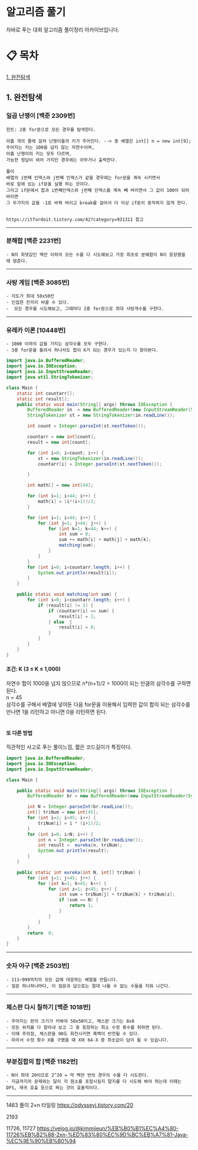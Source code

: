 # 알고리즘 풀기
자바로 푸는 대회 알고리즘 풀이정리 아카이브입니다.

# &#128203; 목차
[1. 완전탐색](#1-완전탐색)<br>


## 1. 완전탐색
### 일곱 난쟁이 [백준 2309번]
```
힌트: 2중 for문으로 모든 경우를 탐색한다.
    
아홉 개의 줄에 걸쳐 난쟁이들의 키가 주어진다. --> 총 배열은 int[] n = new int[9];
주어지는 키는 100을 넘지 않는 자연수이며, 
아홉 난쟁이의 키는 모두 다르며,
가능한 정답이 여러 가지인 경우에는 아무거나 출력한다.

풀이
배열의 i번째 인덱스와 j번째 인덱스가 같을 경우에는 for문을 계속 시키면서 
바로 밑에 있는 if문을 실행 하는 것이다.
그리고 if문에서 합과 i번째인덱스와 j번째 인덱스를 계속 빼 버리면서 그 값이 100이 되어버리면
그 두가지의 값을 -1로 바꿔 버리고 break를 걸어서 더 이상 if문이 동작하지 않게 한다.


https://itfordoit.tistory.com/42?category=931311 참고
```


-------------------
### 분해합 [백준 2231번]
    - N의 최댓값인 백만 이하의 모든 수를 다 시도해보고 가장 최초로 분해합이 N이 등장했을 때 멈춘다.
-------------------
### 사탕 게임 [백준 3085번]
    - 지도가 최대 50x50칸
    - 인접한 칸끼리 바꿀 수 있다.
    -  모든 경우를 시도해보고, 그때마다 2중 for문으로 최대 사탕개수를 구한다.
-------------------    
### 유레카 이론 [10448번]
    - 1000 이하의 값을 가지는 삼각수를 모두 구한다.
    - 3중 for문을 돌려서 하나라도 합이 K가 되는 경우가 있는지 다 찾아본다.
```java
import java.io.BufferedReader;
import java.io.IOException;
import java.io.InputStreamReader;
import java.util.StringTokenizer;

class Main {
    static int countarr[];
    static int result[];
    public static void main(String[] args) throws IOException {
        BufferedReader in  = new BufferedReader(new InputStreamReader(System.in));
        StringTokenizer st = new StringTokenizer(in.readLine());

        int count = Integer.parseInt(st.nextToken());

        countarr = new int[count];
        result = new int[count];

        for (int i=0; i<count; i++) {
            st = new StringTokenizer(in.readLine());
            countarr[i] = Integer.parseInt(st.nextToken());

        }

        int math[] = new int[44];

        for (int i=1; i<44; i++) {
            math[i] = (i*(i+1))/2;
        }

        for (int i=1; i<44; i++) {
            for (int j=1; j<44; j++) {
                for (int k=1; k<44; k++) {
                    int sum = 0;
                    sum += math[i] + math[j] + math[k];
                    matching(sum);
                }
            }
        }
        for (int i=0; i<countarr.length; i++) {
            System.out.println(result[i]);
        }
    }

    public static void matching(int sum) {
        for (int i=0; i<countarr.length; i++) {
            if (result[i] != 1) {
                if (countarr[i] == sum) {
                    result[i] = 1;
                } else  {
                    result[i] = 0;
                }
            }
        }
    }
}
```

#### 조건: K (3 ≤ K ≤ 1,000) <br>
자연수 합이 1000을 넘지 않으므로 n*(n+1)/2 = 1000이 되는 만큼의 삼각수를 구하면 된다. <br> n = 45 
<br> 삼각수를 구해서 배열에 넣어둔 다음 for문을 이용해서 입력한 값이 합이 되는 삼각수를 만나면 1을 리턴하고 아니면 0을 리턴하면 된다. <br><br>

#### 또 다른 방법
직관적인 사고로 푸는 풀이느낌, 짧은 코드길이가 특징이다.
```java
import java.io.BufferedReader;
import java.io.IOException;
import java.io.InputStreamReader;

class Main {

    public static void main(String[] args) throws IOException {
        BufferedReader br = new BufferedReader(new InputStreamReader(System.in));

        int N = Integer.parseInt(br.readLine());
        int[] triNum = new int[45];
        for (int i=1; i<45; i++) {
            triNum[i] = i * (i+1)/2;
        }
        for (int i=0; i<N; i++) {
            int n = Integer.parseInt(br.readLine());
            int result =  eureka(n, triNum);
            System.out.println(result);
        }
    }

    public static int eureka(int N, int[] triNum) {
        for (int j=1; j<45; j++) {
            for (int k=1; k<45; k++) {
                for (int z=1; z<45; z++) {
                    int sum = triNum[j] + triNum[k] + triNum[z];
                    if (sum == N) {
                        return 1;
                    }
                }
            }
        }
        return  0;
    }
}
```
-------------------
### 숫자 야구 [백준 2503번]
    - 111~999까지의 모든 값에 대응하는 배열을 만듭니다.
    - 질문 하나하나마다, 이 질문과 답으로는 절대 나올 수 없는 수들을 지워 나간다.
-------------------    
### 체스판 다시 칠하기 [백준 1018번]
    - 주어지는 판의 크기가 커봐야 50x50이고, 체스판 크기는 8x8
    - 모든 위치를 다 잘라내 보고 그 중 등장하는 최소 수정 횟수를 취하면 된다.
    - 이때 주의점, 체스판을 90도 회전시키면 흑백이 반전될 수 있다.
    - 따라서 수정 횟수 X를 구했을 때 X와 64-X 중 최솟값이 답이 될 수 있습니다.
-------------------    
### 부분집합의 합 [백준 1182번]
    - N이 최대 20이므로 2^20 = 약 백만 번의 경우의 수를 다 시도한다.
    - 지금까지의 문제와는 달리 각 원소를 포함시킬지 말지를 다 시도해 봐야 하는데 이때는 DFS, 재귀 호출 등으로 짜는 것이 효율적이다.
    
------    
1463 풀이
2×n 타일링 https://odysseyj.tistory.com/20

2193

11726, 11727
https://velog.io/@kimmjieun/%EB%B0%B1%EC%A4%80-11726%EB%B2%88-2xn-%ED%83%80%EC%9D%BC%EB%A7%81-Java-%EC%9E%90%EB%B0%94

    
